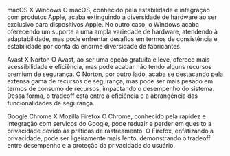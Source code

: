 macOS X Windows
O macOS, conhecido pela estabilidade e integração com produtos Apple, acaba extinguindo a diversidade de hardware ao ser exclusivo para dispositivos Apple. No outro caso, o Windows acaba oferecendo um suporte a uma ampla variedade de hardware, atendendo à adaptabilidade, mas pode enfrentar desafios em termos de consistência e estabilidade por conta da enorme diversidade de fabricantes.

Avast X Norton
O Avast, ao ser uma opção gratuita e leve, oferece mais acessibilidade e eficiência, mas pode acabar não tendo alguns recursos premium de segurança. O Norton, por outro lado, acaba se destacando pela extensa gama de recursos de segurança, mas pode ser mais pesado em termos de consumo de recursos, impactando o desempenho do sistema. Dessa forma, o tradeoff está entre a eficiência e a abrangência das funcionalidades de segurança.

Google Chrome X Mozilla Firefox
O Chrome, conhecido pela rapidez e integração com serviços do Google, pode reduzir e perder em quesito a privacidade devido às práticas de rastreamento. O Firefox, enfatizando a privacidade, pode ser ligeiramente mais lento, demonstrando o tradeoff entre desempenho e a proteção da privacidade do usuário.
